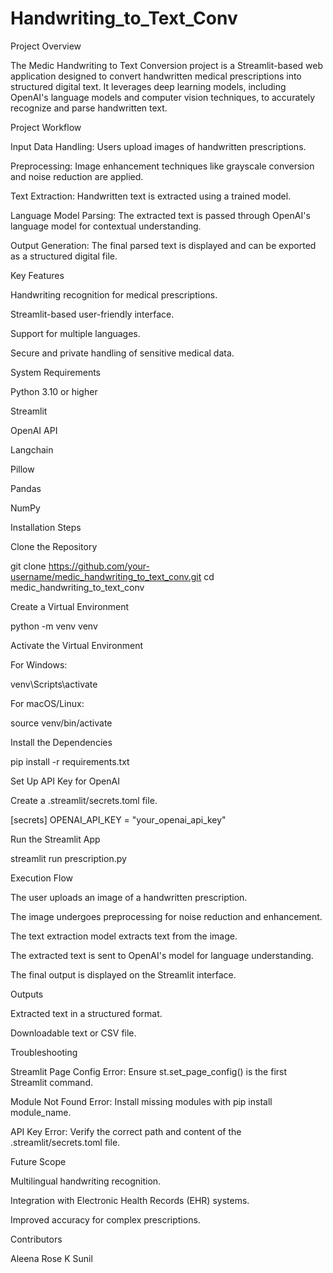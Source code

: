 # Handwriting_to_Text_Conv
Project Overview

The Medic Handwriting to Text Conversion project is a Streamlit-based web application designed to convert handwritten medical prescriptions into structured digital text. It leverages deep learning models, including OpenAI's language models and computer vision techniques, to accurately recognize and parse handwritten text.

Project Workflow

Input Data Handling: Users upload images of handwritten prescriptions.

Preprocessing: Image enhancement techniques like grayscale conversion and noise reduction are applied.

Text Extraction: Handwritten text is extracted using a trained model.

Language Model Parsing: The extracted text is passed through OpenAI's language model for contextual understanding.

Output Generation: The final parsed text is displayed and can be exported as a structured digital file.

Key Features

Handwriting recognition for medical prescriptions.

Streamlit-based user-friendly interface.

Support for multiple languages.

Secure and private handling of sensitive medical data.

System Requirements

Python 3.10 or higher

Streamlit

OpenAI API

Langchain

Pillow

Pandas

NumPy

Installation Steps

Clone the Repository

git clone https://github.com/your-username/medic_handwriting_to_text_conv.git
cd medic_handwriting_to_text_conv

Create a Virtual Environment

python -m venv venv

Activate the Virtual Environment

For Windows:

venv\Scripts\activate

For macOS/Linux:

source venv/bin/activate

Install the Dependencies

pip install -r requirements.txt

Set Up API Key for OpenAI

Create a .streamlit/secrets.toml file.

[secrets]
OPENAI_API_KEY = "your_openai_api_key"

Run the Streamlit App

streamlit run prescription.py

Execution Flow

The user uploads an image of a handwritten prescription.

The image undergoes preprocessing for noise reduction and enhancement.

The text extraction model extracts text from the image.

The extracted text is sent to OpenAI's model for language understanding.

The final output is displayed on the Streamlit interface.

Outputs

Extracted text in a structured format.

Downloadable text or CSV file.

Troubleshooting

Streamlit Page Config Error: Ensure st.set_page_config() is the first Streamlit command.

Module Not Found Error: Install missing modules with pip install module_name.

API Key Error: Verify the correct path and content of the .streamlit/secrets.toml file.

Future Scope

Multilingual handwriting recognition.

Integration with Electronic Health Records (EHR) systems.

Improved accuracy for complex prescriptions.

Contributors

Aleena Rose K Sunil



